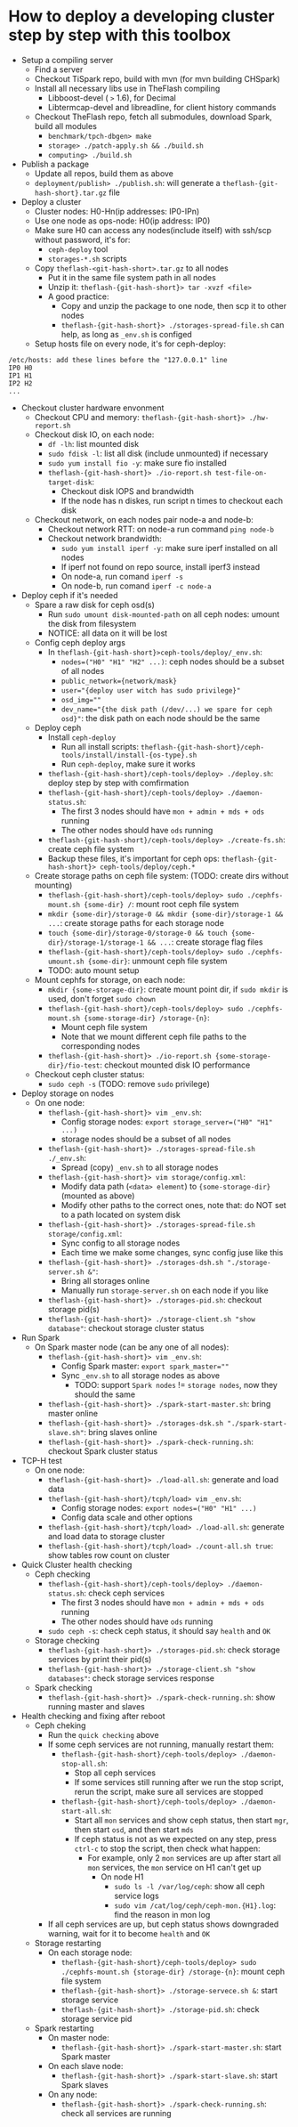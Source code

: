 # How to deploy a developing cluster step by step with this toolbox
* Setup a compiling server
    * Find a server
    * Checkout TiSpark repo, build with mvn (for mvn building CHSpark)
    * Install all necessary libs use in TheFlash compiling
        * Libboost-devel ( `>` 1.6), for Decimal
        * Libtermcap-devel and libreadline, for client history commands
    * Checkout TheFlash repo, fetch all submodules, download Spark, build all modules
        * `benchmark/tpch-dbgen> make`
        * `storage> ./patch-apply.sh && ./build.sh`
        * `computing> ./build.sh`
* Publish a package
    * Update all repos, build them as above
    * `deployment/publish> ./publish.sh`: will generate a `theflash-{git-hash-short}.tar.gz` file
* Deploy a cluster
    * Cluster nodes: H0-Hn(ip addresses: IP0-IPn)
    * Use one node as ops-node: H0(ip address: IP0)
    * Make sure H0 can access any nodes(include itself) with ssh/scp without password, it's for:
        * `ceph-deploy` tool
        * `storages-*.sh` scripts
    * Copy `theflash-<git-hash-short>.tar.gz` to all nodes
        * Put it in the same file system path in all nodes
        * Unzip it: `theflash-{git-hash-short}> tar -xvzf <file>`
        * A good practice:
            * Copy and unzip the package to one node, then scp it to other nodes
            * `theflash-{git-hash-short}> ./storages-spread-file.sh` can help, as long as `_env.sh` is configed
    * Setup hosts file on every node, it's for ceph-deploy:
```
/etc/hosts: add these lines before the "127.0.0.1" line
IP0 H0
IP1 H1
IP2 H2
...
```
* Checkout cluster hardware envonment
    * Checkout CPU and memory: `theflash-{git-hash-short}> ./hw-report.sh`
    * Checkout disk IO, on each node:
        * `df -lh`: list mounted disk
        * `sudo fdisk -l`: list all disk (include unmounted) if necessary
        * `sudo yum install fio -y`: make sure fio installed
        * `theflash-{git-hash-short}> ./io-report.sh test-file-on-target-disk`:
            * Checkout disk IOPS and brandwidth
            * If the node has n diskes, run script n times to checkout each disk
    * Checkout network, on each nodes pair node-a and node-b:
        * Checkout network RTT: on node-a run command `ping node-b`
        * Checkout network brandwidth:
            * `sudo yum install iperf -y`: make sure iperf installed on all nodes
            * If iperf not found on repo source, install iperf3 instead
            * On node-a, run comand `iperf -s`
            * On node-b, run comand `iperf -c node-a`
* Deploy ceph if it's needed
    * Spare a raw disk for ceph osd(s)
        * Run `sudo umount disk-mounted-path` on all ceph nodes: umount the disk from filesystem
        * NOTICE: all data on it will be lost
    * Config ceph deploy args
        * In `theflash-{git-hash-short}>ceph-tools/deploy/_env.sh`:
            * `nodes=("H0" "H1" "H2" ...)`: ceph nodes should be a subset of all nodes
            * `public_network={network/mask}`
            * `user="{deploy user witch has sudo privilege}"`
            * `osd_img=""`
            * `dev_name="{the disk path (/dev/...) we spare for ceph osd}"`: the disk path on each node should be the same
    * Deploy ceph
        * Install `ceph-deploy`
            * Run all install scripts: `theflash-{git-hash-short}/ceph-tools/install/install-{os-type}.sh`
            * Run `ceph-deploy`, make sure it works
        * `theflash-{git-hash-short}/ceph-tools/deploy> ./deploy.sh`: deploy step by step with comfirmation
        * `theflash-{git-hash-short}/ceph-tools/deploy> ./daemon-status.sh`:
            * The first 3 nodes should have `mon + admin + mds + ods` running
            * The other nodes should have `ods` running
        * `theflash-{git-hash-short}/ceph-tools/deploy> ./create-fs.sh`: create ceph file system
        * Backup these files, it's important for ceph ops: `theflash-{git-hash-short}> ceph-tools/deploy/ceph.*`
    * Create storage paths on ceph file system: (TODO: create dirs without mounting)
        * `theflash-{git-hash-short}/ceph-tools/deploy> sudo ./cephfs-mount.sh {some-dir} /`: mount root ceph file system
        * `mkdir {some-dir}/storage-0 && mkdir {some-dir}/storage-1 && ...`: create storage paths for each storage node
        * `touch {some-dir}/storage-0/storage-0 && touch {some-dir}/storage-1/storage-1 && ...`: create storage flag files
        * `theflash-{git-hash-short}/ceph-tools/deploy> sudo ./cephfs-umount.sh {some-dir}`: unmount ceph file system
        * TODO: auto mount setup
    * Mount cephfs for storage, on each node:
        * `mkdir {some-storage-dir}`: create mount point dir, if `sudo mkdir` is used, don't forget `sudo chown`
        * `theflash-{git-hash-short}/ceph-tools/deploy> sudo ./cephfs-mount.sh {some-storage-dir} /storage-{n}`:
            * Mount ceph file system
            * Note that we mount different ceph file paths to the corresponding nodes
        * `theflash-{git-hash-short}> ./io-report.sh {some-storage-dir}/fio-test`: checkout mounted disk IO performance
    * Checkout ceph cluster status:
        * `sudo ceph -s` (TODO: remove `sudo` privilege)
* Deploy storage on nodes
    * On one node:
        * `theflash-{git-hash-short}> vim _env.sh`:
            * Config storage nodes: `export storage_server=("H0" "H1" ...)`
            * storage nodes should be a subset of all nodes
        * `theflash-{git-hash-short}> ./storages-spread-file.sh ./_env.sh`:
            * Spread (copy) `_env.sh` to all storage nodes
        * `theflash-{git-hash-short}> vim storage/config.xml`:
            * Modify data path (`<data> element`) to `{some-storage-dir}` (mounted as above)
            * Modify other paths to the correct ones, note that: do NOT set to a path located on system disk
        * `theflash-{git-hash-short}> ./storages-spread-file.sh storage/config.xml`:
            * Sync config to all storage nodes
            * Each time we make some changes, sync config juse like this
        * `theflash-{git-hash-short}> ./storages-dsh.sh "./storage-server.sh &"`:
            * Bring all storages online
            * Manually run `storage-server.sh` on each node if you like
        * `theflash-{git-hash-short}> ./storages-pid.sh`: checkout storage pid(s)
        * `theflash-{git-hash-short}> ./storage-client.sh "show database"`: checkout storage cluster status
* Run Spark
    * On Spark master node (can be any one of all nodes):
        * `theflash-{git-hash-short}> vim _env.sh`:
            * Config Spark master: `export spark_master=""`
            * Sync `_env.sh` to all storage nodes as above
                * TODO: support `Spark nodes` != `storage nodes`, now they should the same
        * `theflash-{git-hash-short}> ./spark-start-master.sh`: bring master online
        * `theflash-{git-hash-short}> ./storages-dsk.sh "./spark-start-slave.sh"`: bring slaves online
        * `theflash-{git-hash-short}> ./spark-check-running.sh`: checkout Spark cluster status
* TCP-H test
    * On one node:
        * `theflash-{git-hash-short}> ./load-all.sh`: generate and load data
        * `theflash-{git-hash-short}/tcph/load> vim _env.sh`:
            * Config storage nodes: `export nodes=("H0" "H1" ...)`
            * Config data scale and other options
        * `theflash-{git-hash-short}/tcph/load> ./load-all.sh`: generate and load data to storage cluster
        * `theflash-{git-hash-short}/tcph/load> ./count-all.sh true`: show tables row count on cluster
* Quick Cluster health checking
    * Ceph checking
        * `theflash-{git-hash-short}/ceph-tools/deploy> ./daemon-status.sh`: check ceph services
            * The first 3 nodes should have `mon + admin + mds + ods` running
            * The other nodes should have `ods` running
        * `sudo ceph -s`: check ceph status, it should say `health` and `OK`
    * Storage checking
        * `theflash-{git-hash-short}> ./storages-pid.sh`: check storage services by print their pid(s)
        * `theflash-{git-hash-short}> ./storage-client.sh "show databases"`: check storage services response
    * Spark checking
        * `theflash-{git-hash-short}> ./spark-check-running.sh`: show running master and slaves
* Health checking and fixing after reboot
    * Ceph cheking
        * Run the `quick checking` above
        * If some ceph services are not running, manually restart them:
            * `theflash-{git-hash-short}/ceph-tools/deploy> ./daemon-stop-all.sh`:
                * Stop all ceph services
                * If some services still running after we run the stop script, rerun the script, make sure all services are stopped
            * `theflash-{git-hash-short}/ceph-tools/deploy> ./daemon-start-all.sh`:
                * Start all `mon` services and show ceph status, then start `mgr`, then start `osd`, and then start `mds`
                * If ceph status is not as we expected on any step, press `ctrl-c` to stop the script, then check what happen:
                    * For example, only 2 `mon` services are up after start all `mon` services, the `mon` service on H1 can't get up
                        * On node H1
                            * `sudo ls -l /var/log/ceph`: show all ceph service logs
                            * `sudo vim /cat/log/ceph/ceph-mon.{H1}.log`: find the reason in mon log
        * If all ceph services are up, but ceph status shows downgraded warning, wait for it to become `health` and `OK`
    * Storage restarting
        * On each storage node:
            * `theflash-{git-hash-short}/ceph-tools/deploy> sudo ./cephfs-mount.sh {storage-dir} /storage-{n}`: mount ceph file system
            * `theflash-{git-hash-short}> ./storage-servece.sh &`: start storage service
            * `theflash-{git-hash-short}> ./storage-pid.sh`: check storage service pid
    * Spark restarting
        * On master node:
            * `theflash-{git-hash-short}> ./spark-start-master.sh`: start Spark master
        * On each slave node:
            * `theflash-{git-hash-short}> ./spark-start-slave.sh`: start Spark slaves
        * On any node:
            * `theflash-{git-hash-short}> ./spark-check-running.sh`: check all services are running
